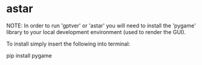 # astar
NOTE: In order to run 'gptver' or 'astar' you will 
need to install the 'pygame' library to your local 
development environment (used to render the GUI).

To install simply insert the following into terminal:

pip install pygame


